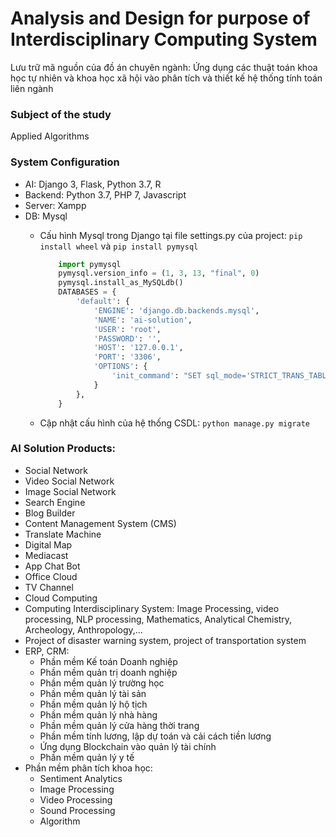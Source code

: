 # Analysis and Design for purpose of Interdisciplinary Computing System
Lưu trữ mã nguồn của đồ án chuyên ngành: Ứng dụng các thuật toán khoa học tự nhiên và khoa học xã hội vào phân tích và thiết kế hệ thống tính toán liên ngành
### Subject of the study
Applied Algorithms
### System Configuration 
- AI: Django 3, Flask, Python 3.7, R
- Backend: Python 3.7, PHP 7, Javascript
- Server: Xampp
- DB: Mysql
  + Cấu hình Mysql trong Django tại file settings.py của project: `pip install wheel` và `pip install pymysql`
  
	```py
		import pymysql
		pymysql.version_info = (1, 3, 13, "final", 0)
		pymysql.install_as_MySQLdb()
		DATABASES = {
			'default': {
				'ENGINE': 'django.db.backends.mysql',
				'NAME': 'ai-solution',
				'USER': 'root',
				'PASSWORD': '',
				'HOST': '127.0.0.1',
				'PORT': '3306',
				'OPTIONS': {
					'init_command': "SET sql_mode='STRICT_TRANS_TABLES'",
				}
			},
		}
	```
   + Cập nhật cấu hình của hệ thống CSDL: `python manage.py migrate`

### AI Solution Products:
+ Social Network 
+ Video Social Network 
+ Image Social Network 
+ Search Engine 
+ Blog Builder
+ Content Management System (CMS)
+ Translate Machine 
+ Digital Map
+ Mediacast
+ App Chat Bot 
+ Office Cloud 
+ TV Channel 
+ Cloud Computing 
+ Computing Interdisciplinary System: Image Processing, video processing, NLP processing, Mathematics, Analytical Chemistry, Archeology, Anthropology,...
+ Project of disaster warning system, project of transportation system
+ ERP, CRM:
  + Phần mềm Kế toán Doanh nghiệp 
  + Phần mềm quản trị doanh nghiệp 
  + Phần mềm quản lý trường học
  + Phần mềm quản lý tài sản
  + Phần mềm quản lý hộ tịch 
  + Phần mềm quản lý nhà hàng
  + Phần mềm quản lý cửa hàng thời trang 
  + Phần mềm tính lương, lập dự toán và cải cách tiền lương 
  + Ứng dụng Blockchain vào quản lý tài chính 
  + Phần mềm quản lý y tế
+ Phần mềm phân tích khoa học:
  + Sentiment Analytics 
  + Image Processing
  + Video Processing
  + Sound Processing
  + Algorithm

